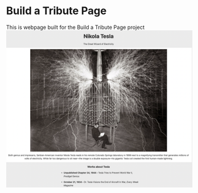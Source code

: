 # Build a Tribute Page

This is webpage built for the Build a Tribute Page project
<img src="tribute_page.png" alt="tribute_page" title="Tribute Page Screenshot">
